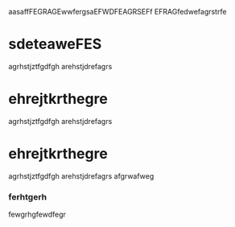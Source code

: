 aasaffFEGRAGEwwfergsaEFWDFEAGRSEFf
EFRAGfedwefagrstrfe
# sdeteaweFES
agrhstjztfgdfgh
arehstjdrefagrs
# ehrejtkrthegre
agrhstjztfgdfgh
arehstjdrefagrs

# ehrejtkrthegre
agrhstjztfgdfgh
arehstjdrefagrs
afgrwafweg

### ferhtgerh

fewgrhgfewdfegr